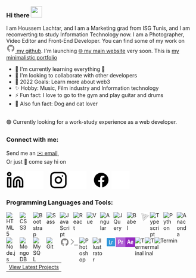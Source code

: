 ### Hi there <img src="https://c.tenor.com/Wx9IEmZZXSoAAAAi/hi.gif" width="30px" height="30px">

I am Houssem Lachtar, and I am a Marketing grad from ISG Tunis, and I am reconverting to study Information Technology now.<!---a Master&apos;s student in Digital Marketing at the&nbsp;🏛&nbsp;Higher Institute Of Management Of Tunis.--> I am a Photographer, Video Editor and Front-End Developer. You can find some of my work <!---on [<img alt="Codepen" width="24px" src="./img/codepen.svg" /> my codepen](https://codepen.io/houssem-lachtar) and of course, here--> on [<img alt="Github" width="24px" src="./img/github.svg" /> my github](https://github.com/houssemlachtar). I&apos;m launching [🌐 my main website](#) very soon. This is [my minimalistic portfolio](https://minimalistic-portfolio-azure.vercel.app)

- 🌱 I&apos;m currently learning everything 🤣
- 👯 I&apos;m looking to collaborate with other developers
- 🥅 2022 Goals: Learn more about web3
- ✨ Hobby: Music, Film industry and Information technology 
- ⚡ Fun fact: I love to go to the gym and play guitar and drums
- 🐾 Also fun fact: Dog and cat lover
<br />
  🟢 Currently looking for a work-study experience as a web developer.
<br />

### Connect with me:

Send me an [✉️ email](mailto:lachtarhoussem4@gmail.com),<br> Or just 💬&nbsp;come say hi on<br><br>
[![Linkedin](./img/linkedin-light.svg)](https://www.linkedin.com/in/houssem-lachtar#gh-light-mode-only)
[![Linkedin](./img/linkedin-dark.svg)](https://www.linkedin.com/in/houssem-lachtar#gh-dark-mode-only)
&nbsp;&nbsp;
[![Instagram](./img/instagram-light.svg)](https://www.instagram.com/houssem_lachtar/?hl=en#gh-light-mode-only)
[![Instagram](./img/instagram-dark.svg)](https://www.instagram.com/houssem_lachtar/?hl=en#gh-dark-mode-only)
&nbsp;&nbsp;
[![Facebook](./img/facebook-light.svg)](https://www.facebook.com/music.camera.friends.goodtime.wildlife#gh-light-mode-only)
[![Facebook](./img/facebook-dark.svg)](https://www.facebook.com/music.camera.friends.goodtime.wildlife#gh-dark-mode-only)


### Programming Languages and Tools: <br />


<img align="left" alt="HTML5" width="26px" src="https://cdn.jsdelivr.net/gh/devicons/devicon/icons/html5/html5-original.svg" style="padding-right:10px;" />
<img align="left" alt="CSS3" width="26px" src="https://cdn.jsdelivr.net/gh/devicons/devicon/icons/css3/css3-original.svg" style="padding-right:10px;" />
<img align="left" alt="Bootstrap" width="26px" src="https://cdn.jsdelivr.net/gh/devicons/devicon/icons/bootstrap/bootstrap-original.svg" style="padding-right:10px;" />
<img align="left" alt="Sass" width="26px" src="https://cdn.jsdelivr.net/gh/devicons/devicon/icons/sass/sass-original.svg" style="padding-right:10px;" />
<img align="left" alt="JavaScript" width="26px" src="https://cdn.jsdelivr.net/gh/devicons/devicon/icons/javascript/javascript-original.svg" style="padding-right:10px;" />
<img align="left" alt="React" width="26px" src="https://cdn.jsdelivr.net/gh/devicons/devicon/icons/react/react-original.svg" style="padding-right:10px;" />
<img align="left" alt="Vue" width="26px" src="https://cdn.jsdelivr.net/gh/devicons/devicon/icons/vuejs/vuejs-original.svg" style="padding-right:10px;" />
<img align="left" alt="Angular" width="26px" src="https://cdn.jsdelivr.net/gh/devicons/devicon/icons/angularjs/angularjs-original.svg" style="padding-right:10px;" />
<img align="left" alt="JQuery" width="26px" src="https://cdn.jsdelivr.net/gh/devicons/devicon/icons/jquery/jquery-original.svg" style="padding-right:10px;" />
<img align="left" alt="Babel" width="26px" src="https://cdn.jsdelivr.net/gh/devicons/devicon/icons/babel/babel-original.svg" style="padding-right:10px;" />
<img align="left" alt="Three.js" width="26px" src="./img/threejs.svg" />
<img align="left" alt="Typescript" width="26px" src="https://cdn.jsdelivr.net/gh/devicons/devicon/icons/typescript/typescript-original.svg" style="padding-right:10px;" />
<img align="left" alt="Python" width="26px" src="https://cdn.jsdelivr.net/gh/devicons/devicon/icons/python/python-original.svg" style="padding-right:10px;" />
<img align="left" alt="Anaconda" width="26px" src="https://cdn.jsdelivr.net/gh/devicons/devicon/icons/anaconda/anaconda-original.svg" style="padding-right:10px;" />
<img align="left" alt="Node.js" width="26px" src="https://cdn.jsdelivr.net/gh/devicons/devicon/icons/nodejs/nodejs-original.svg" style="padding-right:10px;" />
<img align="left" alt="MongoDB" width="26px" src="https://cdn.jsdelivr.net/gh/devicons/devicon/icons/mongodb/mongodb-original.svg" style="padding-right:10px;" />
<img align="left" alt="MySQL" width="26px" src="https://cdn.jsdelivr.net/gh/devicons/devicon/icons/mysql/mysql-original.svg" style="padding-right:10px;" />
<img align="left" alt="Git" width="26px" src="https://cdn.jsdelivr.net/gh/devicons/devicon/icons/git/git-original.svg" style="padding-right:10px;" />
<img align="left" alt="Github" width="26px" src="./img/github.svg" />
<img align="left" alt="Terminal" width="26px" src="./img/terminal.svg" />
<img align="left" alt="Photoshop" width="26px" src="https://cdn.jsdelivr.net/gh/devicons/devicon/icons/photoshop/photoshop-plain.svg" style="padding-right:10px;" />
<img align="left" alt="Illustrator" width="26px" src="https://cdn.jsdelivr.net/gh/devicons/devicon/icons/illustrator/illustrator-plain.svg" style="padding-right:10px;" />
<img align="left" alt="Terminal" width="26px" src="./img/lightroom.svg" />
<img align="left" alt="Terminal" width="26px" src="./img/premierepro.svg" />
<img align="left" alt="Terminal" width="26px" src="./img/aftereffects.svg" />
<img align="left" alt="Terminal" width="26px" src="https://upload.wikimedia.org/wikipedia/commons/0/0c/Blender_logo_no_text.svg" />
<img align="left" alt="Terminal" width="26px" src="https://www.vectorlogo.zone/logos/java/java-icon.svg" />
<img align="left" alt="Terminal" width="65px" src="https://upload.wikimedia.org/wikipedia/en/c/cc/JavaFX_Logo.png" />

<br />
<br />
<br />

<table align="center">
      <tr>
        <td width="100%" align="center">
          <a href="https://personal-projects-inky.vercel.app">View Latest Projects</a>
        </td>
      </tr>
 </table>

